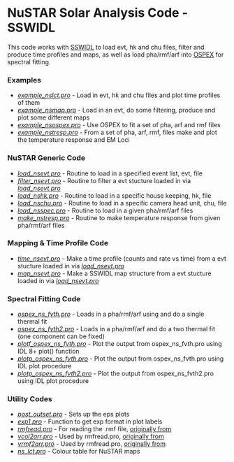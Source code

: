 # NuSTAR Solar Analysis Code - SSWIDL

This code works with [SSWIDL](http://www.lmsal.com/solarsoft/ssw_setup.html) to load evt, hk and chu files, filter and produce time profiles and maps, as well as load pha/rmf/arf into [OSPEX](https://hesperia.gsfc.nasa.gov/ssw/packages/spex/doc/ospex_explanation.htm) for spectral fitting.

### Examples
* [*example_nslct.pro*](https://github.com/ianan/nsigh/blob/master/idl/example_nslct.pro) - Load in evt, hk and chu files and plot time profiles of them
* [*example_nsmap.pro*](https://github.com/ianan/nsigh/blob/master/idl/example_nsmap.pro) - Load in an evt, do some filtering, produce and plot some different maps
* [*example_nsospex.pro*](https://github.com/ianan/nsigh/blob/master/idl/example_nsospex.pro) - Use OSPEX to fit a set of pha, arf and rmf files
* [*example_nstresp.pro*](https://github.com/ianan/nsigh/blob/master/idl/example_nstresp.pro) - From a set of pha, arf, rmf, files make and plot the temperature response and EM Loci


### NuSTAR Generic Code
* [*load_nsevt.pro*](https://github.com/ianan/nsigh/blob/master/idl/load_nsevt.pro) - Routine to load in a specified event list, evt, file
* [*filter_nsevt.pro*](https://github.com/ianan/nsigh/blob/master/idl/filter_nsevt.pro) - Routine to filter a evt stucture loaded in via  [*load_nsevt.pro*](https://github.com/ianan/nsigh/blob/master/idl/load_nsevt.pro)
* [*load_nshk.pro*](https://github.com/ianan/nsigh/blob/master/idl/load_nshk.pro) - Routine to load in a specific house keeping, hk, file
* [*load_nschu.pro*](https://github.com/ianan/nsigh/blob/master/idl/load_nschu.pro) - Routine to load in a specific camera head unit, chu, file
* [*load_nsspec.pro*](https://github.com/ianan/nsigh/blob/master/idl/load_nsspec.pro) - Routine to load in a given pha/rmf/arf files
* [*make_nstresp.pro*](https://github.com/ianan/nsigh/blob/master/idl/make_nstresp.pro) - Routine to make temperature response from given pha/rmf/arf files

### Mapping & Time Profile Code
* [*time_nsevt.pro*](https://github.com/ianan/nsigh/blob/master/idl/time_nsevt.pro) - Make a time profile (counts and rate vs time) from a evt stucture loaded in via  [*load_nsevt.pro*](https://github.com/ianan/nsigh/blob/master/idl/load_nsevt.pro)
* [*map_nsevt.pro*](https://github.com/ianan/nsigh/blob/master/idl/map_nsevt.pro) - Make a SSWIDL map structure from a evt stucture loaded in via  [*load_nsevt.pro*](https://github.com/ianan/nsigh/blob/master/idl/load_nsevt.pro)

### Spectral Fitting Code
* [*ospex_ns_fvth.pro*](https://github.com/ianan/nsigh/blob/master/idl/ospex_ns_fvth.pro) - Loads in a pha/rmf/arf using and do a single thermal fit
* [*ospex_ns_fvth2.pro*](https://github.com/ianan/nsigh/blob/master/idl/ospex_ns_fvth2.pro) - Loads in a pha/rmf/arf and do a two thermal fit (one component can be fixed)
* [*plotf_ospex_ns_fvth.pro*](https://github.com/ianan/nsigh/blob/master/idl/plotf_ospex_ns_fvth.pro) - Plot the output from ospex_ns_fvth.pro using IDL 8+ plot() function
* [*plotp_ospex_ns_fvth.pro*](https://github.com/ianan/nsigh/blob/master/idl/plotp_ospex_ns_fvth.pro) - Plot the output from ospex_ns_fvth.pro using IDL plot procedure
* [*plotp_ospex_ns_fvth2.pro*](https://github.com/ianan/nsigh/blob/master/idl/plotp_ospex_ns_fvth2.pro) - Plot the output from ospex_ns_fvth2.pro using IDL plot procedure

### Utility Codes
* [*post_outset.pro*](https://github.com/ianan/nsigh/blob/master/idl/post_outset.pro) - Sets up the eps plots
* [*exp1.pro*](https://github.com/ianan/nsigh/blob/master/idl/exp1.pro) - Function to get exp format in plot labels
* [*rmfread.pro*](https://github.com/ianan/nsigh/blob/master/idl/rmfread.pro) - For reading the .rmf file, [originally from](https://lost-contact.mit.edu/afs/physics.wisc.edu/home/craigm/lib/idl/spectral/rmfread.pro)
* [*vcol2arr.pro*](https://github.com/ianan/nsigh/blob/master/idl/vcol2arr.pro) - Used by rmfread.pro, [originally from](https://lost-contact.mit.edu/afs/physics.wisc.edu/home/craigm/lib/idl/util/vcol2arr.pro)
* [*vrmf2arr.pro*](https://github.com/ianan/nsigh/blob/master/idl/vrmf2arr.pro) - Used by rmfread.pro, [originally from](https://lost-contact.mit.edu/afs/physics.wisc.edu/home/craigm/lib/idl/spectral/vrmf2arr.pro)
* [*ns_lct.pro*](https://github.com/ianan/nsigh/blob/master/idl/ns_lct.pro) - Colour table for NuSTAR maps